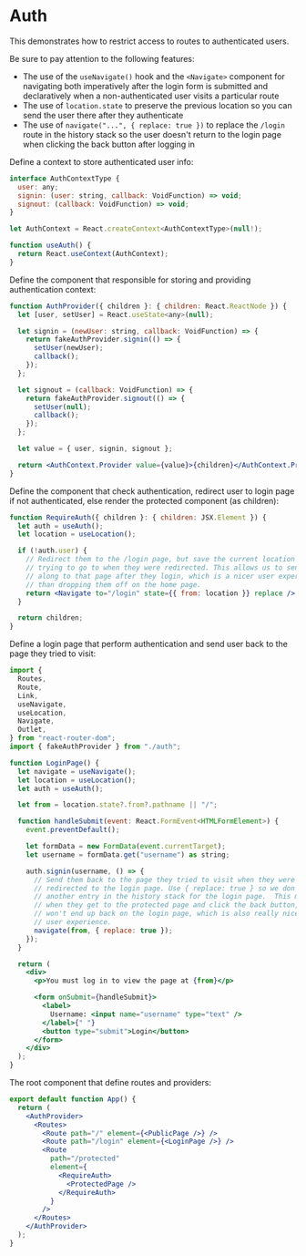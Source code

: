 # Auth

This demonstrates how to restrict access to routes to authenticated users.

Be sure to pay attention to the following features:

- The use of the `useNavigate()` hook and the `<Navigate>` component for navigating both imperatively after the login form is submitted and declaratively when a non-authenticated user visits a particular route
- The use of `location.state` to preserve the previous location so you can send the user there after they authenticate
- The use of `navigate("...", { replace: true })` to replace the `/login` route in the history stack so the user doesn't return to the login page when clicking the back button after logging in

Define a context to store authenticated user info:

```js
interface AuthContextType {
  user: any;
  signin: (user: string, callback: VoidFunction) => void;
  signout: (callback: VoidFunction) => void;
}

let AuthContext = React.createContext<AuthContextType>(null!);

function useAuth() {
  return React.useContext(AuthContext);
}
```

Define the component that responsible for storing and providing authentication context:

```jsx
function AuthProvider({ children }: { children: React.ReactNode }) {
  let [user, setUser] = React.useState<any>(null);

  let signin = (newUser: string, callback: VoidFunction) => {
    return fakeAuthProvider.signin(() => {
      setUser(newUser);
      callback();
    });
  };

  let signout = (callback: VoidFunction) => {
    return fakeAuthProvider.signout(() => {
      setUser(null);
      callback();
    });
  };

  let value = { user, signin, signout };

  return <AuthContext.Provider value={value}>{children}</AuthContext.Provider>;
}
```

Define the component that check authentication, redirect user to login page if not authenticated, else render the protected component (as children):

```jsx
function RequireAuth({ children }: { children: JSX.Element }) {
  let auth = useAuth();
  let location = useLocation();

  if (!auth.user) {
    // Redirect them to the /login page, but save the current location they were
    // trying to go to when they were redirected. This allows us to send them
    // along to that page after they login, which is a nicer user experience
    // than dropping them off on the home page.
    return <Navigate to="/login" state={{ from: location }} replace />;
  }

  return children;
}
```

Define a login page that perform authentication and send user back to the page they tried to visit:

```jsx
import {
  Routes,
  Route,
  Link,
  useNavigate,
  useLocation,
  Navigate,
  Outlet,
} from "react-router-dom";
import { fakeAuthProvider } from "./auth";

function LoginPage() {
  let navigate = useNavigate();
  let location = useLocation();
  let auth = useAuth();

  let from = location.state?.from?.pathname || "/";

  function handleSubmit(event: React.FormEvent<HTMLFormElement>) {
    event.preventDefault();

    let formData = new FormData(event.currentTarget);
    let username = formData.get("username") as string;

    auth.signin(username, () => {
      // Send them back to the page they tried to visit when they were
      // redirected to the login page. Use { replace: true } so we don't create
      // another entry in the history stack for the login page.  This means that
      // when they get to the protected page and click the back button, they
      // won't end up back on the login page, which is also really nice for the
      // user experience.
      navigate(from, { replace: true });
    });
  }

  return (
    <div>
      <p>You must log in to view the page at {from}</p>

      <form onSubmit={handleSubmit}>
        <label>
          Username: <input name="username" type="text" />
        </label>{" "}
        <button type="submit">Login</button>
      </form>
    </div>
  );
}
```

The root component that define routes and providers:

```jsx
export default function App() {
  return (
    <AuthProvider>
      <Routes>
        <Route path="/" element={<PublicPage />} />
        <Route path="/login" element={<LoginPage />} />
        <Route
          path="/protected"
          element={
            <RequireAuth>
              <ProtectedPage />
            </RequireAuth>
          }
        />
      </Routes>
    </AuthProvider>
  );
}
```